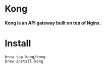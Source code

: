 

# Kong
**Kong is an API gateway built on top of Nginx.**

# Install
```shell script
brew tap kong/kong
brew install kong
```

